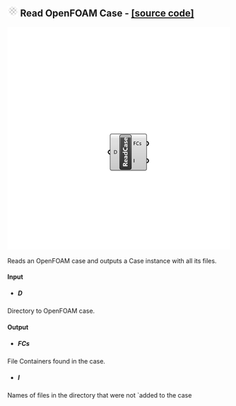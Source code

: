 ## ![](../../Images/Icons/Read_OpenFOAM_Case.png) Read OpenFOAM Case - [[source code]](https://github.com/Eddy3D-Dev/Eddy3D/tree/dev/Read%20OpenFOAM%20Case.cs)

![](../../Images/Components/Read_OpenFOAM_Case.png)

Reads an OpenFOAM case and outputs a Case instance with all its files.

#### Input
* ##### D 
Directory to OpenFOAM case.

#### Output
* ##### FCs
File Containers found in the case.
* ##### I
Names of files in the directory that were not `added to the case